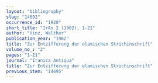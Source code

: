 ```yaml
---
layout: "bibliography"
slug: "14692"
occurrence_id: "1920"
short_title: "IrAn 2 (1962), 1-21"
author: "Hinz, Walther"
publication_year: "1962"
title: "Zur Entzifferung der elamischen Strichinschrift"
volume_no_: "2"
pages: "1-21"
journal: "Iranica Antiqua"
title: "Zur Entzifferung der elamischen Strichinschrift"
previous_item: "14695"
---
```

